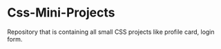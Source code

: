 # Css-Mini-Projects
Repository that is containing all small CSS projects like profile card, login form.
